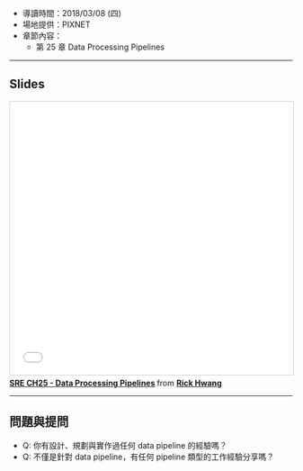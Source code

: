 
* 導讀時間：2018/03/08 (四)
* 場地提供：PIXNET
* 章節內容：
    * 第 25 章 Data Processing Pipelines


---
## Slides

<iframe src="//www.slideshare.net/slideshow/embed_code/key/7cWDmYhgGXsamZ" width="595" height="485" frameborder="0" marginwidth="0" marginheight="0" scrolling="no" style="border:1px solid #CCC; border-width:1px; margin-bottom:5px; max-width: 100%;" allowfullscreen> </iframe> <div style="margin-bottom:5px"> <strong> <a href="//www.slideshare.net/rickhwang/sre-ch25-data-processing-pipelines" title="SRE CH25 - Data Processing Pipelines" target="_blank">SRE CH25 - Data Processing Pipelines</a> </strong> from <strong><a href="https://www.slideshare.net/rickhwang" target="_blank">Rick Hwang</a></strong> </div>

---
## 問題與提問

* Q: 你有設計、規劃與實作過任何 data pipeline 的經驗嗎？
* Q: 不僅是針對 data pipeline，有任何 pipeline 類型的工作經驗分享嗎？


